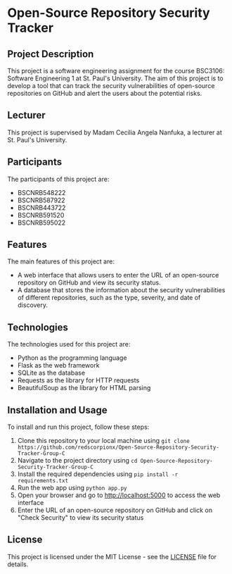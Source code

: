 # Open-Source Repository Security Tracker

## Project Description

This project is a software engineering assignment for the course BSC3106: Software Engineering 1 at St. Paul's University. The aim of this project is to develop a tool that can track the security vulnerabilities of open-source repositories on GitHub and alert the users about the potential risks.

## Lecturer

This project is supervised by Madam Cecilia Angela Nanfuka, a lecturer at St. Paul's University.

## Participants

The participants of this project are:

- BSCNRB548222
- BSCNRB587922
- BSCNRB443722
- BSCNRB591520
- BSCNRB595022

## Features

The main features of this project are:

- A web interface that allows users to enter the URL of an open-source repository on GitHub and view its security status.
- A database that stores the information about the security vulnerabilities of different repositories, such as the type, severity, and date of discovery.

## Technologies

The technologies used for this project are:

- Python as the programming language
- Flask as the web framework
- SQLite as the database
- Requests as the library for HTTP requests
- BeautifulSoup as the library for HTML parsing

## Installation and Usage

To install and run this project, follow these steps:

1. Clone this repository to your local machine using `git clone https://github.com/redscorpionx/Open-Source-Repository-Security-Tracker-Group-C`
2. Navigate to the project directory using `cd Open-Source-Repository-Security-Tracker-Group-C`
3. Install the required dependencies using `pip install -r requirements.txt`
4. Run the web app using `python app.py`
5. Open your browser and go to [http://localhost:5000](http://localhost:5000) to access the web interface
6. Enter the URL of an open-source repository on GitHub and click on "Check Security" to view its security status

## License

This project is licensed under the MIT License - see the [LICENSE](LICENSE) file for details.
